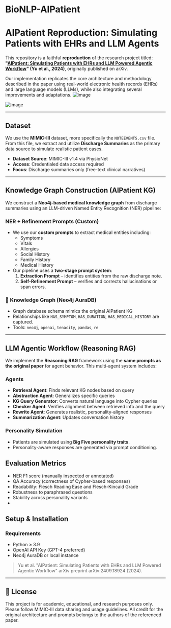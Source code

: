 # BioNLP-AIPatient

# AIPatient Reproduction: Simulating Patients with EHRs and LLM Agents

This repository is a faithful **reproduction** of the research project titled:
**"[AIPatient: Simulating Patients with EHRs and LLM Powered Agentic Workflow](https://arxiv.org/abs/2409.18924)" (Yu et al., 2024)**, originally published on arXiv.

Our implementation replicates the core architecture and methodology described in the paper using real-world electronic health records (EHRs) and large language models (LLMs), while also integrating several improvements and adaptations.
![image](https://github.com/user-attachments/assets/83d9e76d-38fc-40ad-b50c-a49feec73114)

![image](https://github.com/user-attachments/assets/6f681b8e-0feb-4ff9-aa28-14176278294d)

---

## Dataset

We use the **MIMIC-III** dataset, more specifically the `NOTEEVENTS.csv` file. From this file, we extract and utilize **Discharge Summaries** as the primary data source to simulate realistic patient cases.

- **Dataset Source**: MIMIC-III v1.4 via PhysioNet
- **Access**: Credentialed data access required
- **Focus**: Discharge summaries only (free-text clinical narratives)

---

## Knowledge Graph Construction (AIPatient KG)

We construct a **Neo4j-based medical knowledge graph** from discharge summaries using an LLM-driven Named Entity Recognition (NER) pipeline:

### NER + Refinement Prompts (Custom)
- We use our **custom prompts** to extract medical entities including:
  - Symptoms
  - Vitals
  - Allergies
  - Social History
  - Family History
  - Medical History
- Our pipeline uses a **two-stage prompt system**:
  1. **Extraction Prompt** – identifies entities from the raw discharge note.
  2. **Self-Refinement Prompt** – verifies and corrects hallucinations or span errors.

### 💾 Knowledge Graph (Neo4j AuraDB)
- Graph database schema mimics the original AIPatient KG
- Relationships like `HAS_SYMPTOM`, `HAS_DURATION`, `HAS_MEDICAL_HISTORY` are captured.
- Tools: `neo4j`, `openai`, `tenacity`, `pandas`, `re`

---

## LLM Agentic Workflow (Reasoning RAG)

We implement the **Reasoning RAG** framework using the **same prompts as the original paper** for agent behavior. This multi-agent system includes:

### Agents
- **Retrieval Agent**: Finds relevant KG nodes based on query
- **Abstraction Agent**: Generalizes specific queries
- **KG Query Generator**: Converts natural language into Cypher queries
- **Checker Agent**: Verifies alignment between retrieved info and the query
- **Rewrite Agent**: Generates realistic, personality-aligned responses
- **Summarization Agent**: Updates conversation history

### Personality Simulation
- Patients are simulated using **Big Five personality traits**.
- Personality-aware responses are generated via prompt conditioning.

## Evaluation Metrics
- NER F1 score (manually inspected or annotated)
- QA Accuracy (correctness of Cypher-based responses)
- Readability: Flesch Reading Ease and Flesch-Kincaid Grade
- Robustness to paraphrased questions
- Stability across personality variants
- 
## Setup & Installation

### Requirements
- Python ≥ 3.9
- OpenAI API Key (GPT-4 preferred)
- Neo4j AuraDB or local instance



> Yu et al. "AIPatient: Simulating Patients with EHRs and LLM Powered Agentic Workflow" arXiv preprint arXiv:2409.18924 (2024).

---

## 📄 License

This project is for academic, educational, and research purposes only. Please follow MIMIC-III data sharing and usage guidelines. All credit for the original architecture and prompts belongs to the authors of the referenced paper.
